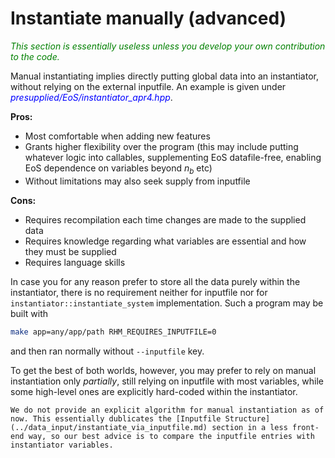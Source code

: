 # Instantiate manually (advanced)

<span style="color:green">_This section is essentially useless unless you develop your own contribution to the code._</span>

Manual instantiating implies directly putting global data into an instantiator, without relying on the external inputfile. An example is given under <span style="color:blue">_presupplied/EoS/instantiator\_apr4.hpp_</span>.

**Pros:**
- Most comfortable when adding new features
- Grants higher flexibility over the program (this may include putting whatever logic into callables, supplementing EoS datafile-free, enabling EoS dependence on variables beyond $n_b$ etc)
- Without limitations may also seek supply from inputfile

**Cons:**
- Requires recompilation each time changes are made to the supplied data
- Requires knowledge regarding what variables are essential and how they must be supplied
- Requires language skills

In case you for any reason prefer to store all the data purely within the instantiator, there is no requirement neither for inputfile nor for `instantiator::instantiate_system` implementation. Such a program may be built with 
```bash
make app=any/app/path RHM_REQUIRES_INPUTFILE=0
```
and then ran normally without `--inputfile` key. 

To get the best of both worlds, however, you may prefer to rely on manual instantiation only _partially_, still relying on inputfile with most variables, while some high-level ones are explicitly hard-coded within the instantiator.

```{note}
We do not provide an explicit algorithm for manual instantiation as of now. This essentially dublicates the [Inputfile Structure](../data_input/instantiate_via_inputfile.md) section in a less front-end way, so our best advice is to compare the inputfile entries with instantiator variables.
```